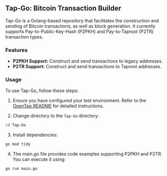 ## Tap-Go: Bitcoin Transaction Builder

Tap-Go is a Golang-based repository that facilitates the construction and sending of Bitcoin transactions, as well as block generation. It currently supports Pay-to-Public-Key-Hash (P2PKH) and Pay-to-Taproot (P2TR) transaction types.

### Features

- **P2PKH Support:** Construct and send transactions to legacy addresses.
- **P2TR Support:** Construct and send transactions to Taproot addresses.


### Usage

To use Tap-Go, follow these steps:

1. Ensure you have configured your test environment. Refer to the [OpenTap README](https://github.com/scalebit/OpenTap/blob/master/README.md) for detailed instructions.

2. Change directory to the `Tap-Go` directory:
 ```bash
 cd Tap-Go
 ```
3. Install dependencies:
 ```bash
 go mod tidy
 ```
4. The main.go file provides code examples supporting P2PKH and P2TR. You can execute it using:
 ```bash
 go run main.go
 ```